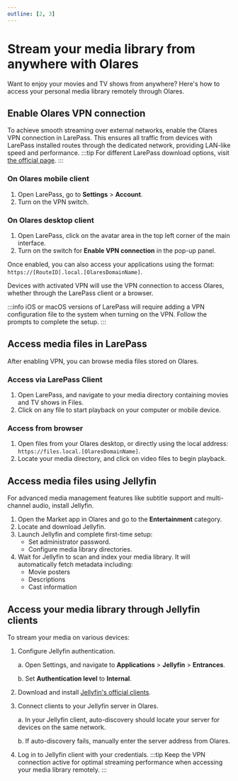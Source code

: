```yaml
---
outline: [2, 3]
---
```


# Stream your media library from anywhere with Olares
Want to enjoy your movies and TV shows from anywhere? Here's how to access your personal media library remotely through Olares.

## Enable Olares VPN connection
To achieve smooth streaming over external networks, enable the Olares VPN connection in LarePass. This ensures all traffic from devices with LarePass installed routes through the dedicated network, providing LAN-like speed and performance.
:::tip
For different LarePass download options, visit [the official page](https://www.olares.com/termipass).
:::

### On Olares mobile client
1. Open LarePass, go to **Settings** > **Account**.
2. Turn on the VPN switch.

### On Olares desktop client
1. Open LarePass, click on the avatar area in the top left corner of the main interface.
2. Turn on the switch for **Enable VPN connection** in the pop-up panel.

Once enabled, you can also access your applications using the format: `https://[RouteID].local.[OlaresDomainName]`.

Devices with activated VPN will use the VPN connection to access Olares, whether through the LarePass client or a browser.

:::info
iOS or macOS versions of LarePass will require adding a VPN configuration file to the system when turning on the VPN. Follow the prompts to complete the setup.
:::

## Access media files in LarePass
After enabling VPN, you can browse media files stored on Olares.

### Access via LarePass Client
1. Open LarePass, and navigate to your media directory containing movies and TV shows in Files.
2. Click on any file to start playback on your computer or mobile device.

### Access from browser
1. Open files from your Olares desktop, or directly using the local address: `https://files.local.[OlaresDomainName]`.
2. Locate your media directory, and click on video files to begin playback.

## Access media files using Jellyfin
For advanced media management features like subtitle support and multi-channel audio, install Jellyfin.

1. Open the Market app in Olares and go to the **Entertainment** category.
2. Locate and download Jellyfin.
3. Launch Jellyfin and complete first-time setup:
   - Set administrator password.
   - Configure media library directories.
4. Wait for Jellyfin to scan and index your media library. It will automatically fetch metadata including:
   - Movie posters 
   - Descriptions 
   - Cast information

## Access your media library through Jellyfin clients
To stream your media on various devices:

1. Configure Jellyfin authentication. 
    
   a. Open Settings, and navigate to **Applications** > **Jellyfin** > **Entrances**.

   b. Set **Authentication level** to **Internal**.
2. Download and install [Jellyfin's official clients](https://jellyfin.org/downloads/).
3. Connect clients to your Jellyfin server in Olares. 

   a. In your Jellyfin client, auto-discovery should locate your server for devices on the same network.

   b. If auto-discovery fails, manually enter the server address from Olares.

4. Log in to Jellyfin client with your credentials.
:::tip
Keep the VPN connection active for optimal streaming performance when accessing your media library remotely.
:::
